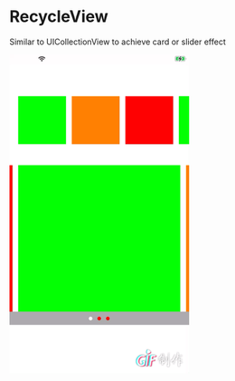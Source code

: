 # RecycleView
Similar to UICollectionView to achieve card or slider effect

![image](https://github.com/ColdChains/RecycleView/blob/main/RecycleView.gif)
